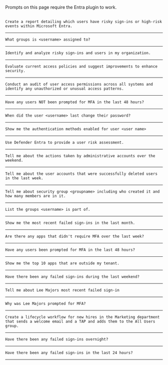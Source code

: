 Prompts on this page require the Entra plugin to work.
<br><br>
```
Create a report detailing which users have risky sign-ins or high-risk events within Microsoft Entra.
```
---
```
What groups is <username> assigned to?
```
---
```
Identify and analyze risky sign-ins and users in my organization.
```
---
```
Evaluate current access policies and suggest improvements to enhance security.
```
---
```
Conduct an audit of user access permissions across all systems and identify any unauthorized or unusual access patterns.
```
---
```
Have any users NOT been prompted for MFA in the last 48 hours?
```
---
```
When did the user <username> last change their password?
```
---
```
Show me the authentication methods enabled for user <user name>
```
---
```
Use Defender Entra to provide a user risk assessment.
```
---
```
Tell me about the actions taken by administrative accounts over the weekend.
```
---
```
Tell me about the user accounts that were successfully deleted users in the last week.
```
---
```
Tell me about security group <groupname> including who created it and how many members are in it.
```
---
```
List the groups <username> is part of.
```
---
```
Show me the most recent failed sign-ins in the last month.
```
---
```
Are there any apps that didn't require MFA over the last week?
```
---
```
Have any users been prompted for MFA in the last 48 hours?
```
---
```
Show me the top 10 apps that are outside my tenant.
```
---
```
Have there been any failed sign-ins during the last weekend?
```
---
```
Tell me about Lee Majors most recent failed sign-in
```
---
```
Why was Lee Majors prompted for MFA?
```
---
```
Create a lifecycle workflow for new hires in the Marketing department that sends a welcome email and a TAP and adds them to the All Users group.
```
---
```
Have there been any failed sign-ins overnight?
```
---
```
Have there been any failed sign-ins in the last 24 hours?
```
---
